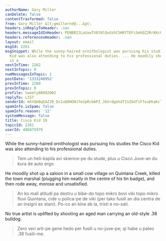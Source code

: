 ```yaml
---
authorName: Gary Miller
canDelete: false
contentTrasformed: false
from: Gary Miller &lt;gmillernd@...&gt;
headers.inReplyToHeader: .nan
headers.messageIdInHeader: PENBR2JLaUxwTV8tNlQxdzhCSHRfTEFiSmhQZ2RrNXc0cGRES2djR0NxLWZNQVZBWHJZUUBtYWlsLmdtYWlsLmNvbT4=
headers.referencesHeader: .nan
layout: email
msgId: 2261
msgSnippet: While the sunny-haired ornithologist was pursuing his studies the Cisco
  Kid was also attending to his professional duties. ... He moodily shot up a saloon
  in a
nextInTime: 2262
nextInTopic: 0
numMessagesInTopic: 1
postDate: '1333248952'
prevInTime: 2260
prevInTopic: 0
profile: tweety08092002
replyTo: LIST
senderId: mXtQm8qEAZJ0_Ds1uQ8HOHJfmJpRcbAPZ_JbVrdgehdT1SZGdfiF7ouEKaKcTnEuSZ4yDj_2OPKq-t0wRfBy9t_H6sjOtrrY
spamInfo.isSpam: false
spamInfo.reason: '12'
systemMessage: false
title: Cisco Kid 19
topicId: 2261
userId: 486875979
---
```


While the sunny-haired ornithologist was pursuing his studies the
Cisco Kid was also attending to his professional duties.
> Tem un heli-kapila avi skience-pe du stude, plus u Cisco Juve-an du kura de auto ergo.

He moodily shot up a saloon in a small cow village on Quintana Creek,
killed the town marshal (plugging him neatly in the centre of his tin
badge), and then rode away, morose and unsatisfied.
> An ko mali atitudi pa destru u bibe-do topo mikro bovi viki topo mikro fluvi Quintana, cide u polica-pe de viki (per tako fusili an dia centra de an insigni ex stani).  Po-co an kine ab la, tristi e no-sati.

No true artist is uplifted by shooting an aged man carrying an
old-style .38 bulldog.
>  Zero veri arti-pe gene hedo per fusili u no-juve-pe; qi habe u paleo .38 fusili-me.

